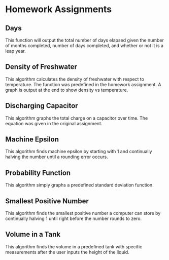 # Homework Assignments
## Days
This function will output the total number of days elapsed given the number of months completed, number of days completed, and whether or not it is a leap year.
## Density of Freshwater
This algorithm calculates the density of freshwater with respect to temperature. The function was predefined in the homework assignment. A graph is output at the end to show density vs temperature.
## Discharging Capacitor
This algorithm graphs the total charge on a capacitor over time. The equation was given in the original assignment.
## Machine Epsilon
This algorithm finds machine epsilon by starting with 1 and continually halving the number until a rounding error occurs.
## Probability Function
This algorithm simply graphs a predefined standard deviation function.
## Smallest Positive Number
This algorithm finds the smallest positive number a computer can store by continually halving 1 until right before the number rounds to zero.
## Volume in a Tank
This algorithm finds the volume in a predefined tank with specific measurements after the user inputs the height of the liquid.
